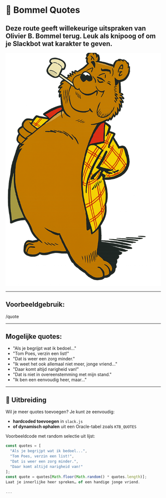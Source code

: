 # 📜 Bommel Quotes

Deze route geeft willekeurige uitspraken van Olivier B. Bommel terug. Leuk als knipoog of om je Slackbot wat karakter te geven.
---

<p align="center">
<img src="docs/bommel.png" alt="BTOP"/>  
</p>

---

## Voorbeeldgebruik:
/quote

---

## Mogelijke quotes:

- "Als je begrijpt wat ik bedoel..."
- "Tom Poes, verzin een list!"
- "Dat is weer een zorg minder."
- "Ik weet het ook allemaal niet meer, jonge vriend..."
- "Daar komt altijd narigheid van!"
- "Dat is niet in overeenstemming met mijn stand."
- "Ik ben een eenvoudig heer, maar..."

---

## 🔧 Uitbreiding

Wil je meer quotes toevoegen?
Je kunt ze eenvoudig:

- **hardcoded toevoegen** in `slack.js`
- **of dynamisch ophalen** uit een Oracle-tabel zoals `KTB_QUOTES`

Voorbeeldcode met random selectie uit lijst:
```js
const quotes = [
  "Als je begrijpt wat ik bedoel...",
  "Tom Poes, verzin een list!",
  "Dat is weer een zorg minder.",
  "Daar komt altijd narigheid van!"
];
const quote = quotes[Math.floor(Math.random() * quotes.length)];
Laat je innerlijke heer spreken… of een handige jonge vriend.

---
